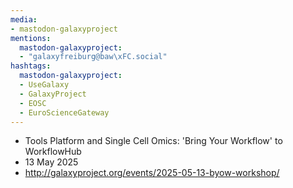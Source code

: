 ```yaml
---
media:
- mastodon-galaxyproject
mentions:
  mastodon-galaxyproject:
  - "galaxyfreiburg@baw\xFC.social"
hashtags:
  mastodon-galaxyproject:
  - UseGalaxy
  - GalaxyProject
  - EOSC
  - EuroScienceGateway
---
```

- Tools Platform and Single Cell Omics: 'Bring Your Workflow' to WorkflowHub
- 13 May 2025
- http://galaxyproject.org/events/2025-05-13-byow-workshop/